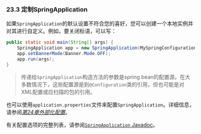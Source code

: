 ### 23.3 定制SpringApplication

如果`SpringApplication`的默认设置不符合您的喜好，您可以创建一个本地实例并对其进行自定义。例如，要关闭标语，可以写：

```java
public static void main(String[] args) {
    SpringApplication app = new SpringApplication(MySpringConfiguration.class);
    app.setBannerMode(Banner.Mode.OFF);
    app.run(args);
}
```

> 传递给`SpringApplication`构造方法的参数是spring bean的配置源。在大多数情况下，这些配置源是到`@Configuration`类的引用，但也可能是对XML配置或应扫描的包的引用。

也可以使用`application.properties`文件来配置`SpringApplication`。详细信息，请参阅[*第24章外部化配置*](../24.Externalized_Configuration.md)。

有关配置选项的完整列表，请参阅[`SpringApplication` Javadoc](https://docs.spring.io/spring-boot/docs/1.5.21.RELEASE/api/org/springframework/boot/SpringApplication.html)。
